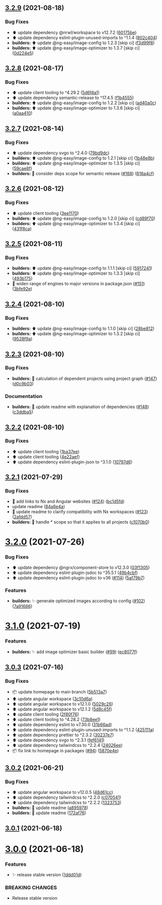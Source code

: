 ## [3.2.9](https://github.com/ng-easy/platform/compare/@ng-easy/builders@3.2.8...@ng-easy/builders@3.2.9) (2021-08-18)


### Bug Fixes

* :arrow_up: update dependency @nrwl/workspace to v12.7.2 ([60175be](https://github.com/ng-easy/platform/commit/60175be39420ea8f55a171b540aee40b0fd77858))
* :arrow_up: update dependency eslint-plugin-unused-imports to ^1.1.4 ([802c404](https://github.com/ng-easy/platform/commit/802c40435f95b2a80beb552e5dce6da4ab6ad21c))
* **builders:** :arrow_up: update @ng-easy/image-config to 1.2.3 [skip ci] ([f3d99f8](https://github.com/ng-easy/platform/commit/f3d99f8723c0183819171cf86bbaf253ccb5ca05))
* **builders:** :arrow_up: update @ng-easy/image-optimizer to 1.3.7 [skip ci] ([0d224e5](https://github.com/ng-easy/platform/commit/0d224e5c1f23cc5f880b30b7b370df3ff24eacba))

## [3.2.8](https://github.com/ng-easy/platform/compare/@ng-easy/builders@3.2.7...@ng-easy/builders@3.2.8) (2021-08-17)


### Bug Fixes

* :arrow_up: update client tooling to ^4.29.2 ([5d6f4a1](https://github.com/ng-easy/platform/commit/5d6f4a1c9052600616a8d7281e740464d478ade0))
* :arrow_up: update dependency semantic-release to ^17.4.5 ([f1b4555](https://github.com/ng-easy/platform/commit/f1b455594755df65a76e3f6d8049b081a5d4e716))
* **builders:** :arrow_up: update @ng-easy/image-config to 1.2.2 [skip ci] ([ad40a0c](https://github.com/ng-easy/platform/commit/ad40a0c5cb58dc9f4505cff71349f2c1078742d1))
* **builders:** :arrow_up: update @ng-easy/image-optimizer to 1.3.6 [skip ci] ([a0aa410](https://github.com/ng-easy/platform/commit/a0aa410473139bae281319276828130ae20b42b4))

## [3.2.7](https://github.com/ng-easy/platform/compare/@ng-easy/builders@3.2.6...@ng-easy/builders@3.2.7) (2021-08-14)


### Bug Fixes

* :arrow_up: update dependency svgo to ^2.4.0 ([79bd9dc](https://github.com/ng-easy/platform/commit/79bd9dc20645152aab23573c99d1abf037c70fbf))
* **builders:** :arrow_up: update @ng-easy/image-config to 1.2.1 [skip ci] ([1b48e8b](https://github.com/ng-easy/platform/commit/1b48e8b0fba0733cbe076db84bf41e16660f6737))
* **builders:** :arrow_up: update @ng-easy/image-optimizer to 1.3.5 [skip ci] ([59cae8f](https://github.com/ng-easy/platform/commit/59cae8fa6d2438473a6c2f0cc29dcc736621a8c3))
* **builders:** :bug: consider deps scope for semantic release ([#168](https://github.com/ng-easy/platform/issues/168)) ([616a4cf](https://github.com/ng-easy/platform/commit/616a4cfc1300508d6fdf46a99fa8bea9c104afba))

## [3.2.6](https://github.com/ng-easy/platform/compare/@ng-easy/builders@3.2.5...@ng-easy/builders@3.2.6) (2021-08-12)


### Bug Fixes

* :arrow_up: update client tooling ([3ee1170](https://github.com/ng-easy/platform/commit/3ee1170a74f1d4885ba92541f7659fafe14d782a))
* **builders:** :arrow_up: update @ng-easy/image-config to 1.2.0 [skip ci] ([cd89f70](https://github.com/ng-easy/platform/commit/cd89f70e88eece4f8bd1d9d69bca27aff404258b))
* **builders:** :arrow_up: update @ng-easy/image-optimizer to 1.3.4 [skip ci] ([431f8ca](https://github.com/ng-easy/platform/commit/431f8ca18b1ff3dea39ce542f060d8954abaf97a))

## [3.2.5](https://github.com/ng-easy/platform/compare/@ng-easy/builders@3.2.4...@ng-easy/builders@3.2.5) (2021-08-11)


### Bug Fixes

* **builders:** :arrow_up: update @ng-easy/image-config to 1.1.1 [skip ci] ([5917241](https://github.com/ng-easy/platform/commit/59172410e41fe43161a508c0edc97dd2d4d7c9e0))
* **builders:** :arrow_up: update @ng-easy/image-optimizer to 1.3.3 [skip ci] ([493b175](https://github.com/ng-easy/platform/commit/493b1757639f26350b1d105d27530720b5cdb4f8))
* :hammer: widen range of engines to major versions in package.json ([#151](https://github.com/ng-easy/platform/issues/151)) ([3bfe92e](https://github.com/ng-easy/platform/commit/3bfe92ec2c49030b0716cba5f76b4fa885fc7336))

## [3.2.4](https://github.com/ng-easy/platform/compare/@ng-easy/builders@3.2.3...@ng-easy/builders@3.2.4) (2021-08-10)


### Bug Fixes

* **builders:** :arrow_up: update @ng-easy/image-config to 1.1.0 [skip ci] ([28be812](https://github.com/ng-easy/platform/commit/28be812f9a3f2d93362fc03c8937254354ba9a05))
* **builders:** :arrow_up: update @ng-easy/image-optimizer to 1.3.2 [skip ci] ([9528f9a](https://github.com/ng-easy/platform/commit/9528f9a80757dae683c7a4c6684f8d0cb50d139e))

## [3.2.3](https://github.com/ng-easy/platform/compare/@ng-easy/builders@3.2.2...@ng-easy/builders@3.2.3) (2021-08-10)


### Bug Fixes

* **builders:** :bug: calculation of dependent projects using project graph ([#147](https://github.com/ng-easy/platform/issues/147)) ([d0c9b03](https://github.com/ng-easy/platform/commit/d0c9b035f7f913f6c89b95aa776f8f03ca18f320))


### Documentation

* **builders:** :memo: update readme with explanation of dependencies ([#148](https://github.com/ng-easy/platform/issues/148)) ([c3ddba5](https://github.com/ng-easy/platform/commit/c3ddba5a34bd8c2911de613023d0557db35ff652))

## [3.2.2](https://github.com/ng-easy/platform/compare/@ng-easy/builders@3.2.1...@ng-easy/builders@3.2.2) (2021-08-10)


### Bug Fixes

* :arrow_up: update client tooling ([1ba37ee](https://github.com/ng-easy/platform/commit/1ba37eeb8187966d1c257fd21f401127f9fb94e9))
* :arrow_up: update client tooling ([4e22aef](https://github.com/ng-easy/platform/commit/4e22aeffdbba6851754ff80707090ac07f52db0e))
* :arrow_up: update dependency eslint-plugin-json to ^3.1.0 ([10797d6](https://github.com/ng-easy/platform/commit/10797d62079a2523d2088b1b87007f5326f32f2a))

## [3.2.1](https://github.com/ng-easy/platform/compare/@ng-easy/builders@3.2.0...@ng-easy/builders@3.2.1) (2021-07-29)


### Bug Fixes

* :memo: add links to Nx and Angular websites ([#124](https://github.com/ng-easy/platform/issues/124)) ([bc1d5fd](https://github.com/ng-easy/platform/commit/bc1d5fdccfa774e79c72dc05c14e8b8f699b1941))
* update readme ([84a6e4a](https://github.com/ng-easy/platform/commit/84a6e4ae07afbc64f946aa8b78022a9f34bc7eaf))
* :memo: update readme to clarify compatibility with Nx workspaces ([#123](https://github.com/ng-easy/platform/issues/123)) ([2afdd57](https://github.com/ng-easy/platform/commit/2afdd577300f4dbf2ddccd9ea82b06b095b1a083))
* **builders:** :bug: handle * scope so that it applies to all projects ([c1070b0](https://github.com/ng-easy/platform/commit/c1070b0405bef0fa0e0d82984c14d4747a1bc339))

# [3.2.0](https://github.com/ng-easy/platform/compare/@ng-easy/builders@3.1.0...@ng-easy/builders@3.2.0) (2021-07-26)


### Bug Fixes

* :arrow_up: update dependency @ngrx/component-store to v12.3.0 ([03f1305](https://github.com/ng-easy/platform/commit/03f130508a4846ca59ab12e4302e598044f17395))
* :arrow_up: update dependency eslint-plugin-jsdoc to ^35.5.1 ([49b4cbf](https://github.com/ng-easy/platform/commit/49b4cbf4934a2f969d69a1f593c9c472119f8d19))
* :arrow_up: update dependency eslint-plugin-jsdoc to v36 ([#114](https://github.com/ng-easy/platform/issues/114)) ([5af79b7](https://github.com/ng-easy/platform/commit/5af79b71810690176fa4f58b649e3684e04e85a5))


### Features

* **builders:** :sparkles: generate optimized images according to config ([#102](https://github.com/ng-easy/platform/issues/102)) ([7a91686](https://github.com/ng-easy/platform/commit/7a9168662899498920ded1005a719e69114fe231))

# [3.1.0](https://github.com/ng-easy/platform/compare/@ng-easy/builders@3.0.3...@ng-easy/builders@3.1.0) (2021-07-19)


### Features

* **builders:** :sparkles: add image optimizer basic builder ([#99](https://github.com/ng-easy/platform/issues/99)) ([ec8077f](https://github.com/ng-easy/platform/commit/ec8077f96f92fb9dcef427a2f7a40a56ceb821d4))

## [3.0.3](https://github.com/ng-easy/platform/compare/@ng-easy/builders@3.0.2...@ng-easy/builders@3.0.3) (2021-07-16)


### Bug Fixes

* :package: update homepage to main branch ([5b513a7](https://github.com/ng-easy/platform/commit/5b513a75f7977cf47af1db777652ebbbaf46d211))
* :arrow_up: update angular workspace ([3c10d6a](https://github.com/ng-easy/platform/commit/3c10d6a9dbeacf8163d0d7df4da57e3914a7863e))
* :arrow_up: update angular workspace to v12.1.0 ([5029c26](https://github.com/ng-easy/platform/commit/5029c26c8e448213884b681c68e571be4986d8e9))
* :arrow_up: update angular workspace to v12.1.2 ([5d8c45f](https://github.com/ng-easy/platform/commit/5d8c45ff3d0933948ef4ba55bfa03fc15eaf010d))
* :arrow_up: update client tooling ([2f80f76](https://github.com/ng-easy/platform/commit/2f80f7615495d5041b1836ae79a9145c996870b1))
* :arrow_up: update client tooling to ^4.28.2 ([73b8ee1](https://github.com/ng-easy/platform/commit/73b8ee173b950f573440f1fe54b26ad44f5d675d))
* :arrow_up: update dependency eslint to v7.30.0 ([31b66ad](https://github.com/ng-easy/platform/commit/31b66ada3de4d25122c0d90e29c4c3159f0084e6))
* :arrow_up: update dependency eslint-plugin-unused-imports to ^1.1.2 ([425111a](https://github.com/ng-easy/platform/commit/425111a2440b1f6caf4b1a70ef2d2250c319024e))
* :arrow_up: update dependency prettier to ^2.3.2 ([30237e7](https://github.com/ng-easy/platform/commit/30237e7ecadb298b1ccdeec0da40cdd38d6a2e14))
* :arrow_up: update dependency svgo to ^2.3.1 ([fef6141](https://github.com/ng-easy/platform/commit/fef614161c14f9caa2d1ced0942d4cd985c06e85))
* :arrow_up: update dependency tailwindcss to ^2.2.4 ([24026ee](https://github.com/ng-easy/platform/commit/24026ee85efbebfb36cfd29e0d585817b9654920))
* :package: fix link to homepage in packages ([#94](https://github.com/ng-easy/platform/issues/94)) ([5870e4e](https://github.com/ng-easy/platform/commit/5870e4eb2dd9827aba0cb682f350980736dd5a6f))

## [3.0.2](https://github.com/ng-easy/platform/compare/@ng-easy/builders@3.0.1...@ng-easy/builders@3.0.2) (2021-06-21)

### Bug Fixes

- :arrow_up: update angular workspace to v12.0.5 ([48d61cc](https://github.com/ng-easy/platform/commit/48d61cc3e462c139930c357e2f088f28dd05eaa4))
- :arrow_up: update dependency tailwindcss to ^2.2.0 ([c070541](https://github.com/ng-easy/platform/commit/c07054130b14184ce1bf93e538aae36f7d22c55b))
- :arrow_up: update dependency tailwindcss to ^2.2.2 ([1323753](https://github.com/ng-easy/platform/commit/1323753c32ac65cb94c52c28d886291d40251a70))
- **builders:** :memo: update readme ([a895978](https://github.com/ng-easy/platform/commit/a895978710fa143ff94bf1026ee91331f0a5bfc1))
- **builders:** :memo: update readme ([172af76](https://github.com/ng-easy/platform/commit/172af7616d6be51ea4ffe9ec665ed7e1395fa4d9))

## [3.0.1](https://github.com/ng-easy/platform/compare/@ng-easy/builders@3.0.0...@ng-easy/builders@3.0.1) (2021-06-18)

# [3.0.0](https://github.com/ng-easy/platform/compare/@ng-easy/builders@2.13.0...@ng-easy/builders@3.0.0) (2021-06-18)

### Features

- :sparkles: release stable version ([1ddd01d](https://github.com/ng-easy/platform/commit/1ddd01dd431787fb73eefc1ab42b2ddebad8aefd))

### BREAKING CHANGES

- Release stable version
